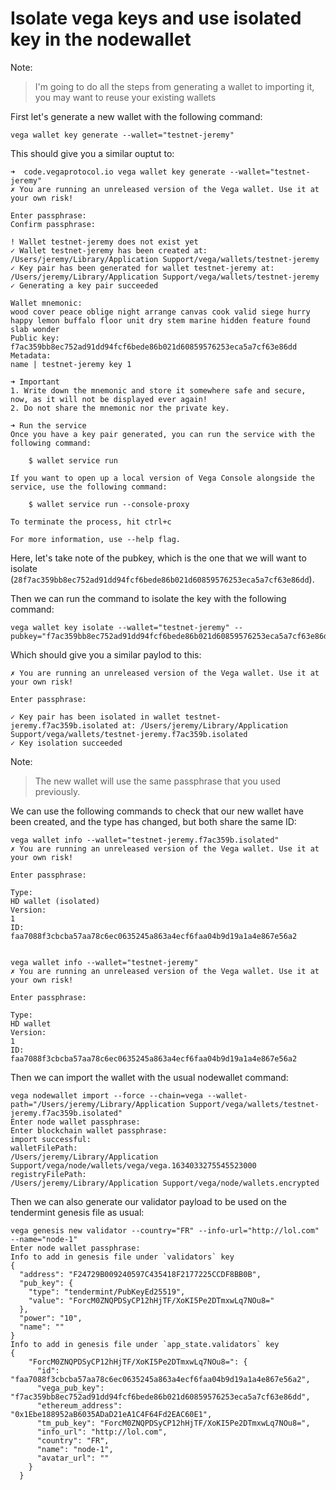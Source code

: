 Isolate vega keys and use isolated key in the nodewallet
========================================================

Note:
> I'm going to do all the steps from generating a wallet to importing it, you may want to reuse your existing wallets

First let's generate a new wallet with the following command:
```
vega wallet key generate --wallet="testnet-jeremy"
```

This should give you a similar ouptut to:
```
➜  code.vegaprotocol.io vega wallet key generate --wallet="testnet-jeremy"
✗ You are running an unreleased version of the Vega wallet. Use it at your own risk!

Enter passphrase:
Confirm passphrase:

! Wallet testnet-jeremy does not exist yet
✓ Wallet testnet-jeremy has been created at: /Users/jeremy/Library/Application Support/vega/wallets/testnet-jeremy
✓ Key pair has been generated for wallet testnet-jeremy at: /Users/jeremy/Library/Application Support/vega/wallets/testnet-jeremy
✓ Generating a key pair succeeded

Wallet mnemonic:
wood cover peace oblige night arrange canvas cook valid siege hurry happy lemon buffalo floor unit dry stem marine hidden feature found slab wonder
Public key:
f7ac359bb8ec752ad91dd94fcf6bede86b021d60859576253eca5a7cf63e86dd
Metadata:
name | testnet-jeremy key 1

➜ Important
1. Write down the mnemonic and store it somewhere safe and secure, now, as it will not be displayed ever again!
2. Do not share the mnemonic nor the private key.

➜ Run the service
Once you have a key pair generated, you can run the service with the following command:

    $ wallet service run

If you want to open up a local version of Vega Console alongside the service, use the following command:

    $ wallet service run --console-proxy

To terminate the process, hit ctrl+c

For more information, use --help flag.
```

Here, let's take note of the pubkey, which is the one that we will want to isolate (`28f7ac359bb8ec752ad91dd94fcf6bede86b021d60859576253eca5a7cf63e86dd`).

Then we can run the command to isolate the key with the following command:
```
vega wallet key isolate --wallet="testnet-jeremy" --pubkey="f7ac359bb8ec752ad91dd94fcf6bede86b021d60859576253eca5a7cf63e86dd"
```

Which should give you a similar paylod to this:
```
✗ You are running an unreleased version of the Vega wallet. Use it at your own risk!

Enter passphrase:

✓ Key pair has been isolated in wallet testnet-jeremy.f7ac359b.isolated at: /Users/jeremy/Library/Application Support/vega/wallets/testnet-jeremy.f7ac359b.isolated
✓ Key isolation succeeded
```

Note:
> The new wallet will use the same passphrase that you used previously.

We can use the following commands to check that our new wallet have been created, and the type has changed, but both share the same ID:
```
vega wallet info --wallet="testnet-jeremy.f7ac359b.isolated"
✗ You are running an unreleased version of the Vega wallet. Use it at your own risk!

Enter passphrase:

Type:
HD wallet (isolated)
Version:
1
ID:
faa7088f3cbcba57aa78c6ec0635245a863a4ecf6faa04b9d19a1a4e867e56a2


vega wallet info --wallet="testnet-jeremy"
✗ You are running an unreleased version of the Vega wallet. Use it at your own risk!

Enter passphrase:

Type:
HD wallet
Version:
1
ID:
faa7088f3cbcba57aa78c6ec0635245a863a4ecf6faa04b9d19a1a4e867e56a2
```

Then we can import the wallet with the usual nodewallet command:
```
vega nodewallet import --force --chain=vega --wallet-path="/Users/jeremy/Library/Application Support/vega/wallets/testnet-jeremy.f7ac359b.isolated"
Enter node wallet passphrase:
Enter blockchain wallet passphrase:
import successful:
walletFilePath:
/Users/jeremy/Library/Application Support/vega/node/wallets/vega/vega.1634033275545523000
registryFilePath:
/Users/jeremy/Library/Application Support/vega/node/wallets.encrypted
```

Then we can also generate our validator payload to be used on the tendermint genesis file as usual:
```
vega genesis new validator --country="FR" --info-url="http://lol.com" --name="node-1"
Enter node wallet passphrase:
Info to add in genesis file under `validators` key
{
  "address": "F24729B009240597C435418F2177225CCDF8BB0B",
  "pub_key": {
    "type": "tendermint/PubKeyEd25519",
    "value": "ForcM0ZNQPDSyCP12hHjTF/XoKI5Pe2DTmxwLq7NOu8="
  },
  "power": "10",
  "name": ""
}
Info to add in genesis file under `app_state.validators` key
{
    "ForcM0ZNQPDSyCP12hHjTF/XoKI5Pe2DTmxwLq7NOu8=": {
      "id": "faa7088f3cbcba57aa78c6ec0635245a863a4ecf6faa04b9d19a1a4e867e56a2",
      "vega_pub_key": "f7ac359bb8ec752ad91dd94fcf6bede86b021d60859576253eca5a7cf63e86dd",
      "ethereum_address": "0x1Ebe188952aB6035ADaD21eA1C4F64Fd2EAC60E1",
      "tm_pub_key": "ForcM0ZNQPDSyCP12hHjTF/XoKI5Pe2DTmxwLq7NOu8=",
      "info_url": "http://lol.com",
      "country": "FR",
      "name": "node-1",
      "avatar_url": ""
    }
  }
```
